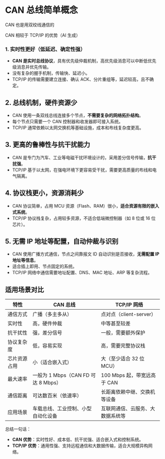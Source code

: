 # CAN 总线简单概念

CAN 也是用双绞线通信的

CAN 相较于 TCP/IP 的优势（AI 生成）

### 1. **实时性更好（低延迟、确定性强）**

- **CAN 是实时总线协议**，具有优先级仲裁机制，高优先级消息可以中断低优先级消息并优先传输。
- 没有复杂的握手机制，传输快、延迟小。
- TCP/IP 的传输需要建立连接、确认 ACK、分片重组等，延迟较高，且不确定。

## 2. **总线机制，硬件资源少**

- CAN 使用一条双线总线连接多个节点，**不需要复杂的网络拓扑结构**。
- 每个节点只需要一个 CAN 控制器和收发器即可接入系统。
- TCP/IP 通常依赖以太网交换机等基础设施，成本和布线复杂度更高。

## 3. **更高的鲁棒性与抗干扰能力**

- CAN 是专门为汽车、工业等电磁干扰环境设计的，采用差分信号传输，**抗干扰强**。
- TCP/IP 基于以太网，在强电环境下更容易受干扰，需要更高质量的布线和电气隔离。

## 4. **协议栈更小，资源消耗少**

- CAN 协议简单，占用 MCU 资源（Flash、RAM）很小，**适合资源有限的嵌入式系统**。
- TCP/IP 协议栈复杂，占用较多资源，不适合低端微控制器（如 8 位或 16 位芯片）。

## 5. **无需 IP 地址等配置，自动仲裁与识别**

- CAN 使用广播方式通信，节点之间靠报文 ID 自动识别是否接收，**无需配置 IP 地址等信息**。
- 适合插上即用、节点固定的系统。
- TCP/IP 网络中通信需要地址配置、DNS、MAC 地址、ARP 等复杂流程。

## 适用场景对比

| 特性         | CAN 总线                            | TCP/IP 网络                      |
| ------------ | ----------------------------------- | -------------------------------- |
| 通信方式     | 广播（多主多从）                    | 点对点（client-server）          |
| 实时性       | 高，硬件仲裁                        | 中等甚至较差                     |
| 抗干扰性     | 强，差分信号                        | 一般，需要额外保护               |
| 协议复杂度   | 低，容易实现                        | 高，需要完整协议栈               |
| 芯片资源占用 | 小（适合嵌入式）                    | 大（至少适合 32 位 MCU）         |
| 最大速率     | 一般为 1 Mbps（CAN FD 可达 8 Mbps） | 100 Mbps 起，带宽远高于 CAN      |
| 通信距离     | 可达数百米（依速率）                | 长距离依赖中继、交换机等设备     |
| 应用场景     | 车载总线、工业控制、小型自动化设备  | 互联网通信、云服务、大数据系统等 |

总结一句话：

- **CAN 优势**：实时性好、成本低、抗干扰强、适合嵌入式和控制系统。
- **TCP/IP 优势**：通用性强、支持远程通信和大数据传输，适合大规模异构网络。
